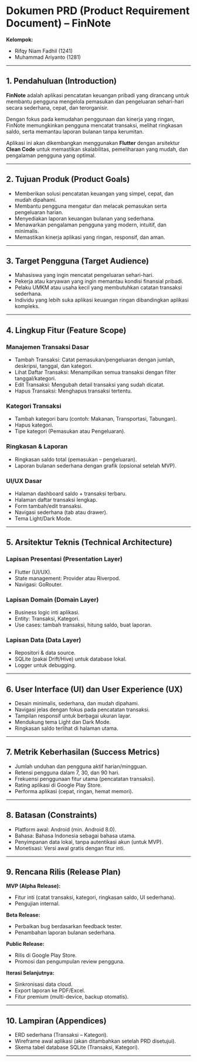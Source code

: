 # Dokumen PRD (Product Requirement Document) – FinNote
**Kelompok:**  
- Rifqy Niam Fadhil (1241)  
- Muhammad Ariyanto (1281)  
---

## 1. Pendahuluan (Introduction)  
**FinNote** adalah aplikasi pencatatan keuangan pribadi yang dirancang untuk membantu pengguna mengelola pemasukan dan pengeluaran sehari-hari secara sederhana, cepat, dan terorganisir.  

Dengan fokus pada kemudahan penggunaan dan kinerja yang ringan, FinNote memungkinkan pengguna mencatat transaksi, melihat ringkasan saldo, serta memantau laporan bulanan tanpa kerumitan.  

Aplikasi ini akan dikembangkan menggunakan **Flutter** dengan arsitektur **Clean Code** untuk memastikan skalabilitas, pemeliharaan yang mudah, dan pengalaman pengguna yang optimal.  

---

## 2. Tujuan Produk (Product Goals)  
- Memberikan solusi pencatatan keuangan yang simpel, cepat, dan mudah dipahami.  
- Membantu pengguna mengatur dan melacak pemasukan serta pengeluaran harian.  
- Menyediakan laporan keuangan bulanan yang sederhana.  
- Menawarkan pengalaman pengguna yang modern, intuitif, dan minimalis.  
- Memastikan kinerja aplikasi yang ringan, responsif, dan aman.  

---

## 3. Target Pengguna (Target Audience)  
- Mahasiswa yang ingin mencatat pengeluaran sehari-hari.  
- Pekerja atau karyawan yang ingin memantau kondisi finansial pribadi.  
- Pelaku UMKM atau usaha kecil yang membutuhkan catatan transaksi sederhana.  
- Individu yang lebih suka aplikasi keuangan ringan dibandingkan aplikasi kompleks.  

---

## 4. Lingkup Fitur (Feature Scope)  

### Manajemen Transaksi Dasar  
- Tambah Transaksi: Catat pemasukan/pengeluaran dengan jumlah, deskripsi, tanggal, dan kategori.  
- Lihat Daftar Transaksi: Menampilkan semua transaksi dengan filter tanggal/kategori.  
- Edit Transaksi: Mengubah detail transaksi yang sudah dicatat.  
- Hapus Transaksi: Menghapus transaksi tertentu.  

### Kategori Transaksi  
- Tambah kategori baru (contoh: Makanan, Transportasi, Tabungan).  
- Hapus kategori.  
- Tipe kategori (Pemasukan atau Pengeluaran).  

### Ringkasan & Laporan  
- Ringkasan saldo total (pemasukan – pengeluaran).  
- Laporan bulanan sederhana dengan grafik (opsional setelah MVP).  

### UI/UX Dasar  
- Halaman dashboard saldo + transaksi terbaru.  
- Halaman daftar transaksi lengkap.  
- Form tambah/edit transaksi.  
- Navigasi sederhana (tab atau drawer).  
- Tema Light/Dark Mode.  

---

## 5. Arsitektur Teknis (Technical Architecture)  

### Lapisan Presentasi (Presentation Layer)  
- Flutter (UI/UX).  
- State management: Provider atau Riverpod.  
- Navigasi: GoRouter.  

### Lapisan Domain (Domain Layer)  
- Business logic inti aplikasi.  
- Entity: Transaksi, Kategori.  
- Use cases: tambah transaksi, hitung saldo, buat laporan.  

### Lapisan Data (Data Layer)  
- Repositori & data source.  
- SQLite (pakai Drift/Hive) untuk database lokal.  
- Logger untuk debugging.  

---

## 6. User Interface (UI) dan User Experience (UX)  
- Desain minimalis, sederhana, dan mudah dipahami.  
- Navigasi jelas dengan fokus pada pencatatan transaksi.  
- Tampilan responsif untuk berbagai ukuran layar.  
- Mendukung tema Light dan Dark Mode.  
- Ringkasan saldo terlihat di halaman utama.  

---

## 7. Metrik Keberhasilan (Success Metrics)  
- Jumlah unduhan dan pengguna aktif harian/mingguan.  
- Retensi pengguna dalam 7, 30, dan 90 hari.  
- Frekuensi penggunaan fitur utama (pencatatan transaksi).  
- Rating aplikasi di Google Play Store.  
- Performa aplikasi (cepat, ringan, hemat memori).  

---

## 8. Batasan (Constraints)  
- Platform awal: Android (min. Android 8.0).  
- Bahasa: Bahasa Indonesia sebagai bahasa utama.  
- Penyimpanan data lokal, tanpa autentikasi akun (untuk MVP).  
- Monetisasi: Versi awal gratis dengan fitur inti.  

---

## 9. Rencana Rilis (Release Plan)  

**MVP (Alpha Release):**  
- Fitur inti (catat transaksi, kategori, ringkasan saldo, UI sederhana).  
- Pengujian internal.  

**Beta Release:**  
- Perbaikan bug berdasarkan feedback tester.  
- Penambahan laporan bulanan sederhana.  

**Public Release:**  
- Rilis di Google Play Store.  
- Promosi dan pengumpulan review pengguna.  

**Iterasi Selanjutnya:**  
- Sinkronisasi data cloud.  
- Export laporan ke PDF/Excel.  
- Fitur premium (multi-device, backup otomatis).  

---

## 10. Lampiran (Appendices)  
- ERD sederhana (Transaksi – Kategori).  
- Wireframe awal aplikasi (akan ditambahkan setelah PRD disetujui).  
- Skema tabel database SQLite (Transaksi, Kategori).  

---

